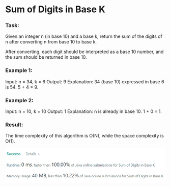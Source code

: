 # Sum of Digits in Base K

### Task:

Given an integer n (in base 10) and a base k, return the sum of the digits of n after converting n from base 10 to base k.

After converting, each digit should be interpreted as a base 10 number, and the sum should be returned in base 10.

### Example 1:

Input: n = 34, k = 6
Output: 9
Explanation: 34 (base 10) expressed in base 6 is 54. 5 + 4 = 9.

### Example 2:

Input: n = 10, k = 10
Output: 1
Explanation: n is already in base 10. 1 + 0 = 1.

### Result:

The time complexity of this algorithm is O(N), while the space complexity is O(1).

![img.png](img.png)